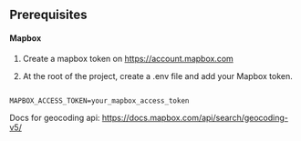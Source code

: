 

## Prerequisites

#### Mapbox

1. Create a mapbox token on https://account.mapbox.com

2. At the root of the project, create a .env file and add your Mapbox token.

```env

MAPBOX_ACCESS_TOKEN=your_mapbox_access_token

```

Docs for geocoding api: https://docs.mapbox.com/api/search/geocoding-v5/ 